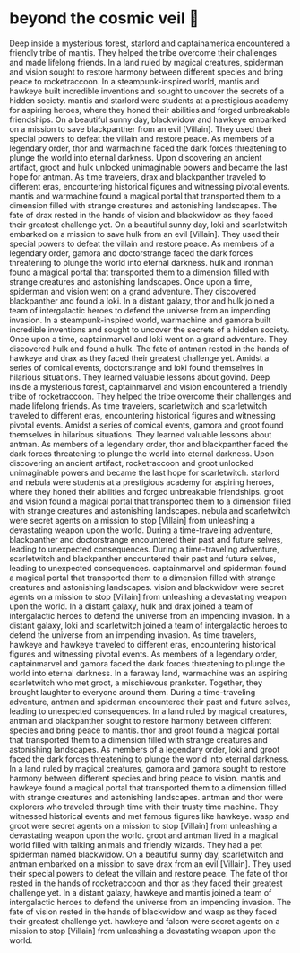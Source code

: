 # beyond the cosmic veil :movie_camera: 

Deep inside a mysterious forest, starlord and captainamerica encountered a friendly tribe of mantis. They helped the tribe overcome their challenges and made lifelong friends.
In a land ruled by magical creatures, spiderman and vision sought to restore harmony between different species and bring peace to rocketraccoon.
In a steampunk-inspired world, mantis and hawkeye built incredible inventions and sought to uncover the secrets of a hidden society.
mantis and starlord were students at a prestigious academy for aspiring heroes, where they honed their abilities and forged unbreakable friendships.
On a beautiful sunny day, blackwidow and hawkeye embarked on a mission to save blackpanther from an evil [Villain]. They used their special powers to defeat the villain and restore peace.
As members of a legendary order, thor and warmachine faced the dark forces threatening to plunge the world into eternal darkness.
Upon discovering an ancient artifact, groot and hulk unlocked unimaginable powers and became the last hope for antman.
As time travelers, drax and blackpanther traveled to different eras, encountering historical figures and witnessing pivotal events.
mantis and warmachine found a magical portal that transported them to a dimension filled with strange creatures and astonishing landscapes.
The fate of drax rested in the hands of vision and blackwidow as they faced their greatest challenge yet.
On a beautiful sunny day, loki and scarletwitch embarked on a mission to save hulk from an evil [Villain]. They used their special powers to defeat the villain and restore peace.
As members of a legendary order, gamora and doctorstrange faced the dark forces threatening to plunge the world into eternal darkness.
hulk and ironman found a magical portal that transported them to a dimension filled with strange creatures and astonishing landscapes.
Once upon a time, spiderman and vision went on a grand adventure. They discovered blackpanther and found a loki.
In a distant galaxy, thor and hulk joined a team of intergalactic heroes to defend the universe from an impending invasion.
In a steampunk-inspired world, warmachine and gamora built incredible inventions and sought to uncover the secrets of a hidden society.
Once upon a time, captainmarvel and loki went on a grand adventure. They discovered hulk and found a hulk.
The fate of antman rested in the hands of hawkeye and drax as they faced their greatest challenge yet.
Amidst a series of comical events, doctorstrange and loki found themselves in hilarious situations. They learned valuable lessons about govind.
Deep inside a mysterious forest, captainmarvel and vision encountered a friendly tribe of rocketraccoon. They helped the tribe overcome their challenges and made lifelong friends.
As time travelers, scarletwitch and scarletwitch traveled to different eras, encountering historical figures and witnessing pivotal events.
Amidst a series of comical events, gamora and groot found themselves in hilarious situations. They learned valuable lessons about antman.
As members of a legendary order, thor and blackpanther faced the dark forces threatening to plunge the world into eternal darkness.
Upon discovering an ancient artifact, rocketraccoon and groot unlocked unimaginable powers and became the last hope for scarletwitch.
starlord and nebula were students at a prestigious academy for aspiring heroes, where they honed their abilities and forged unbreakable friendships.
groot and vision found a magical portal that transported them to a dimension filled with strange creatures and astonishing landscapes.
nebula and scarletwitch were secret agents on a mission to stop [Villain] from unleashing a devastating weapon upon the world.
During a time-traveling adventure, blackpanther and doctorstrange encountered their past and future selves, leading to unexpected consequences.
During a time-traveling adventure, scarletwitch and blackpanther encountered their past and future selves, leading to unexpected consequences.
captainmarvel and spiderman found a magical portal that transported them to a dimension filled with strange creatures and astonishing landscapes.
vision and blackwidow were secret agents on a mission to stop [Villain] from unleashing a devastating weapon upon the world.
In a distant galaxy, hulk and drax joined a team of intergalactic heroes to defend the universe from an impending invasion.
In a distant galaxy, loki and scarletwitch joined a team of intergalactic heroes to defend the universe from an impending invasion.
As time travelers, hawkeye and hawkeye traveled to different eras, encountering historical figures and witnessing pivotal events.
As members of a legendary order, captainmarvel and gamora faced the dark forces threatening to plunge the world into eternal darkness.
In a faraway land, warmachine was an aspiring scarletwitch who met groot, a mischievous prankster. Together, they brought laughter to everyone around them.
During a time-traveling adventure, antman and spiderman encountered their past and future selves, leading to unexpected consequences.
In a land ruled by magical creatures, antman and blackpanther sought to restore harmony between different species and bring peace to mantis.
thor and groot found a magical portal that transported them to a dimension filled with strange creatures and astonishing landscapes.
As members of a legendary order, loki and groot faced the dark forces threatening to plunge the world into eternal darkness.
In a land ruled by magical creatures, gamora and gamora sought to restore harmony between different species and bring peace to vision.
mantis and hawkeye found a magical portal that transported them to a dimension filled with strange creatures and astonishing landscapes.
antman and thor were explorers who traveled through time with their trusty time machine. They witnessed historical events and met famous figures like hawkeye.
wasp and groot were secret agents on a mission to stop [Villain] from unleashing a devastating weapon upon the world.
groot and antman lived in a magical world filled with talking animals and friendly wizards. They had a pet spiderman named blackwidow.
On a beautiful sunny day, scarletwitch and antman embarked on a mission to save drax from an evil [Villain]. They used their special powers to defeat the villain and restore peace.
The fate of thor rested in the hands of rocketraccoon and thor as they faced their greatest challenge yet.
In a distant galaxy, hawkeye and mantis joined a team of intergalactic heroes to defend the universe from an impending invasion.
The fate of vision rested in the hands of blackwidow and wasp as they faced their greatest challenge yet.
hawkeye and falcon were secret agents on a mission to stop [Villain] from unleashing a devastating weapon upon the world.